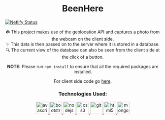 <h1 align="center">BeenHere</h1>

[![Netlify Status](https://api.netlify.com/api/v1/badges/5e0956fa-7cc7-46e1-8721-6563d57d969d/deploy-status)](https://app.netlify.com/sites/data-selfie-app/deploys)

<p align="center">
☘️  This project makes use of the geolocation API and captures a photo from the webcam on the client side.<br>
✨ This data is then passed on to the server where it is stored in a database.<br>
🔍 The current view of the database can also be seen from the client side at the click of a button.<br>
<p align="center">
<b align="center">NOTE:</b>
Please run <code>npm install</code> to ensure that all the required packages are installed.<br>
</p>
</p>
<p align = "center">For client side code go <a href="https://github.com/AkshatSachan/Data-Selfie-App-frontend">here</a>.</p>
<h3 align="center">Technologies Used:</h3>
<p align="center"> 
<a href="https://www.javascript.com/" target="_blank"> <img src="https://www.vectorlogo.zone/logos/javascript/javascript-icon.svg" alt="javascript" width="40" height="40"/> </a>
<a href="https://getbootstrap.com" target="_blank"> <img src="./img/bootstrap-4.svg" alt="bootstrap" width="40" height="40"/> </a>
<a href="https://nodejs.org/" target="_blank"> <img src="https://www.vectorlogo.zone/logos/nodejs/nodejs-icon.svg" alt="nodejs" width="40" height="40"/> </a> 
<a href="https://www.w3schools.com/css/" target="_blank"> <img src="./img/css-5.svg" alt="css3" width="40" height="40"/> </a> 
<a href="https://git-scm.com/" target="_blank"> <img src="https://www.vectorlogo.zone/logos/git-scm/git-scm-icon.svg" alt="git" width="40" height="40"/> </a> 
<a href="https://www.w3.org/html/" target="_blank"> <img src="./img/html5.svg" alt="html5" width="40" height="40"/> </a>
<a href="https://www.mongodb.com"><img src="./img/mongodb-icon-1.svg" alt="mongodb" width="40" height="40"/></a>
 </p>
